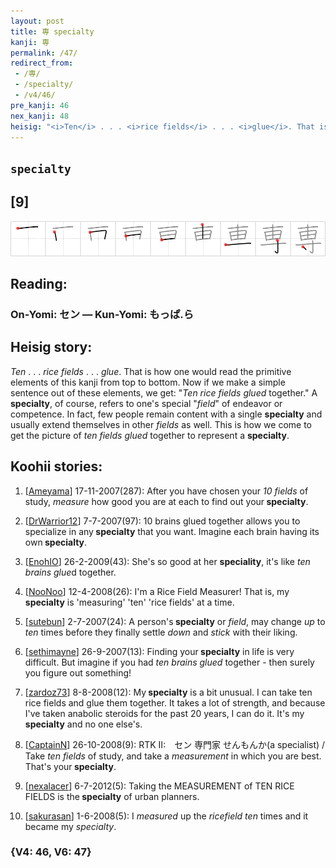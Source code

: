 ```yaml
---
layout: post
title: 専 specialty
kanji: 専
permalink: /47/
redirect_from:
 - /専/
 - /specialty/
 - /v4/46/
pre_kanji: 46
nex_kanji: 48
heisig: "<i>Ten</i> . . . <i>rice fields</i> . . . <i>glue</i>. That is how one would read the primitive elements of this kanji from top to bottom. Now if we make a simple sentence out of these elements, we get: &quot;<i>Ten rice fields glued</i> together.&quot; A <b>specialty</b>, of course, refers to one's special &quot;<i>field</i>&quot; of endeavor or competence. In fact, few people remain content with a single <b>specialty</b> and usually extend themselves in other <i>fields</i> as well. This is how we come to get the picture of <i>ten fields glued</i> together to represent a <b>specialty</b>."
---
```


## `specialty`

## [9]

<div class="stroke"><img src="../images/E5B082.png" /></div>

## Reading:

### On-Yomi: セン &mdash; Kun-Yomi: もっぱ.ら

## Heisig story:

<i>Ten</i> . . . <i>rice fields</i> . . . <i>glue</i>. That is how one would read the primitive elements of this kanji from top to bottom. Now if we make a simple sentence out of these elements, we get: &quot;<i>Ten rice fields glued</i> together.&quot; A <b>specialty</b>, of course, refers to one's special &quot;<i>field</i>&quot; of endeavor or competence. In fact, few people remain content with a single <b>specialty</b> and usually extend themselves in other <i>fields</i> as well. This is how we come to get the picture of <i>ten fields glued</i> together to represent a <b>specialty</b>.

## Koohii stories:

1) [<a href="http://kanji.koohii.com/profile/Ameyama">Ameyama</a>] 17-11-2007(287): After you have chosen your <em>10</em> <em>fields</em> of study, <em>measure</em> how good you are at each to find out your<strong> specialty</strong>.

2) [<a href="http://kanji.koohii.com/profile/DrWarrior12">DrWarrior12</a>] 7-7-2007(97): 10 brains glued together allows you to specialize in any<strong> specialty</strong> that you want. Imagine each brain having its own<strong> specialty</strong>.

3) [<a href="http://kanji.koohii.com/profile/EnohIO">EnohIO</a>] 26-2-2009(43): She&#039;s so good at her <strong>speciality</strong>, it&#039;s like <em>ten</em> <em>brains</em> <em>glue</em>d together.

4) [<a href="http://kanji.koohii.com/profile/NooNoo">NooNoo</a>] 12-4-2008(26): I&#039;m a Rice Field Measurer! That is, my<strong> specialty</strong> is &#039;measuring&#039; &#039;ten&#039; &#039;rice fields&#039; at a time.

5) [<a href="http://kanji.koohii.com/profile/sutebun">sutebun</a>] 2-7-2007(24): A person&#039;s<strong> specialty</strong> or <em>field</em>, may change <em>up</em> to <em>ten</em> times before they finally settle <em>down</em> and <em>stick</em> with their liking.

6) [<a href="http://kanji.koohii.com/profile/sethimayne">sethimayne</a>] 26-9-2007(13): Finding your<strong> specialty</strong> in life is very difficult. But imagine if you had <em>ten brains glued</em> together - then surely you figure out something!

7) [<a href="http://kanji.koohii.com/profile/zardoz73">zardoz73</a>] 8-8-2008(12): My<strong> specialty</strong> is a bit unusual. I can take ten rice fields and glue them together. It takes a lot of strength, and because I&#039;ve taken anabolic steroids for the past 20 years, I can do it. It&#039;s my<strong> specialty</strong> and no one else&#039;s.

8) [<a href="http://kanji.koohii.com/profile/CaptainN">CaptainN</a>] 26-10-2008(9): RTK II:　セン 専門家 せんもんか(a specialist) / Take <em>ten</em> <em>fields</em> of study, and take a <em>measurement</em> in which you are best. That&#039;s your<strong> specialty</strong>.

9) [<a href="http://kanji.koohii.com/profile/nexalacer">nexalacer</a>] 6-7-2012(5): Taking the MEASUREMENT of TEN RICE FIELDS is the<strong> specialty</strong> of urban planners.

10) [<a href="http://kanji.koohii.com/profile/sakurasan">sakurasan</a>] 1-6-2008(5): I <em>measured</em> up the <em>ricefield</em> <em>ten</em> times and it became my <em>specialty</em>.

### {V4: 46, V6: 47}
